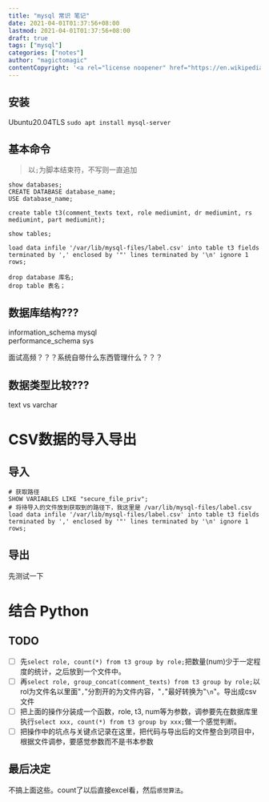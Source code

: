 ```yaml
---
title: "mysql 常识 笔记"
date: 2021-04-01T01:37:56+08:00
lastmod: 2021-04-01T01:37:56+08:00
draft: true
tags: ["mysql"]
categories: ["notes"]
author: "magictomagic"
contentCopyright: '<a rel="license noopener" href="https://en.wikipedia.org/wiki/Wikipedia:Text_of_Creative_Commons_Attribution-ShareAlike_3.0_Unported_License" target="_blank">Creative Commons Attribution-ShareAlike License</a>'
---
```


## 安装

Ubuntu20.04TLS `sudo apt install mysql-server`

## 基本命令

> 以`;`为脚本结束符，不写则一直追加

```mysql
show databases;
CREATE DATABASE database_name;
USE database_name;

create table t3(comment_texts text, role mediumint, dr mediumint, rs mediumint, part mediumint);

show tables; 

load data infile '/var/lib/mysql-files/label.csv' into table t3 fields terminated by ',' enclosed by '"' lines terminated by '\n' ignore 1 rows;

drop database 库名; 
drop table 表名； 
```



## 数据库结构???

information_schema 
mysql            
performance_schema 
sys   

面试高频？？？系统自带什么东西管理什么？？？

## 数据类型比较???

text vs varchar

# CSV数据的导入导出

## 导入

```mysql
# 获取路径
SHOW VARIABLES LIKE "secure_file_priv";
# 将待导入的文件放到获取到的路径下，我这里是 /var/lib/mysql-files/label.csv
load data infile '/var/lib/mysql-files/label.csv' into table t3 fields terminated by ',' enclosed by '"' lines terminated by '\n' ignore 1 rows;
```

## 导出

先测试一下

# 结合 Python 

## TODO

- [ ] 先`select role, count(*) from t3 group by role;`把数量(num)少于一定程度的统计，之后放到一个文件中。
- [ ] 再`select role, group_concat(comment_texts) from t3 group by role;`以rol为文件名以里面"`,`"分割开的为文件内容，"`,`"最好转换为"`\n`"。导出成csv文件
- [ ] 把上面的操作分装成一个函数，role, t3, num等为参数，调参要先在数据库里执行`select xxx, count(*) from t3 group by xxx;`做一个感觉判断。
- [ ] 把操作中的坑点与关键点记录在这里，把代码与导出后的文件整合到项目中，根据文件调参，要感觉参数而不是书本参数

## 最后决定

不搞上面这些。count了以后直接excel看，然后`感觉算法`。